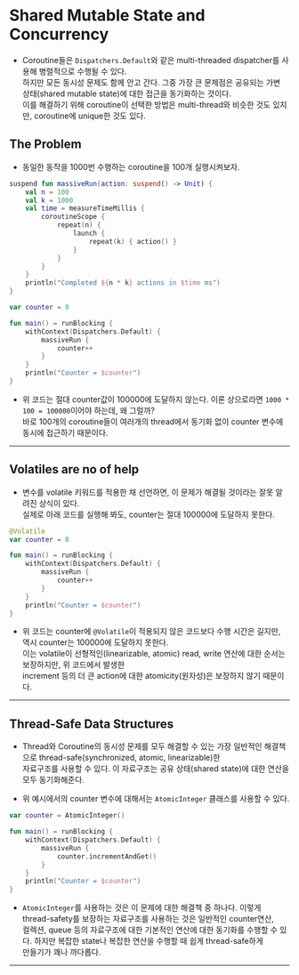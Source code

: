 # Shared Mutable State and Concurrency

- Coroutine들은 `Dispatchers.Default`와 같은 multi-threaded dispatcher를 사용해 병렬적으로 수행될 수 있다.  
  하지만 모든 동시성 문제도 함께 안고 간다. 그중 가장 큰 문제점은 공유되는 가변 상태(shared mutable state)에 대한 접근을 동기화하는 것이다.  
  이를 해결하기 위해 coroutine이 선택한 방법은 multi-thread와 비슷한 것도 있지만, coroutine에 unique한 것도 있다.

## The Problem

- 동일한 동작을 1000번 수행하는 coroutine을 100개 실행시켜보자.

```kt
suspend fun massiveRun(action: suspend() -> Unit) {
	val n = 100
	val k = 1000
	val time = measureTimeMillis {
		coroutineScope {
			repeat(n) {
				launch {
					repeat(k) { action() }
				}
			}
		}
	}
	println("Completed ${n * k} actions in $time ms")
}

var counter = 0

fun main() = runBlocking {
	withContext(Dispatchers.Default) {
		massiveRun {
			counter++
		}
	}
	println("Counter = $counter")
}
```

- 위 코드는 절대 counter값이 100000에 도달하지 않는다. 이론 상으로라면 `1000 * 100 = 100000`이어야 하는데, 왜 그럴까?  
  바로 100개의 coroutine들이 여러개의 thread에서 동기화 없이 counter 변수에 동시에 접근하기 때문이다.

---

## Volatiles are no of help

- 변수를 volatile 키워드를 적용한 채 선언하면, 이 문제가 해결될 것이라는 잘못 알려진 상식이 있다.  
  실제로 아래 코드를 실행해 봐도, counter는 절대 100000에 도달하지 못한다.

```kt
@Volatile
var counter = 0

fun main() = runBlocking {
	withContext(Dispatchers.Default) {
		massiveRun {
			counter++
		}
	}
	println("Counter = $counter")
}
```

- 위 코드는 counter에 `@Volatile`이 적용되지 않은 코드보다 수행 시간은 길지만, 역시 counter는 100000에 도달하지 못한다.  
  이는 volatile이 선형적인(linearizable, atomic) read, write 연산에 대한 순서는 보장하지만, 위 코드에서 발생한  
  increment 등의 더 큰 action에 대한 atomicity(원자성)은 보장하지 않기 때문이다.

---

## Thread-Safe Data Structures

- Thread와 Coroutine의 동시성 문제를 모두 해결할 수 있는 가장 일반적인 해결책으로 thread-safe(synchronized, atomic, linearizable)한  
  자료구조를 사용할 수 있다. 이 자료구조는 공유 상태(shared state)에 대한 연산을 모두 동기화해준다.

- 위 예시에서의 counter 변수에 대해서는 `AtomicInteger` 클래스를 사용할 수 있다.

```kt
var counter = AtomicInteger()

fun main() = runBlocking {
	withContext(Dispatchers.Default) {
		massiveRun {
			counter.incrementAndGet()
		}
	}
	println("Counter = $counter")
}
```

- `AtomicInteger`를 사용하는 것은 이 문제에 대한 해결책 중 하나다. 이렇게 thread-safety를 보장하는 자료구조를 사용하는 것은 일반적인 counter연산,  
  컬렉션, queue 등의 자료구조에 대한 기본적인 연산에 대한 동기화를 수행할 수 있다. 하지만 복잡한 state나 복잡한 연산을 수행할 때 쉽게 thread-safe하게  
  만들기가 꽤나 까다롭다.

---
